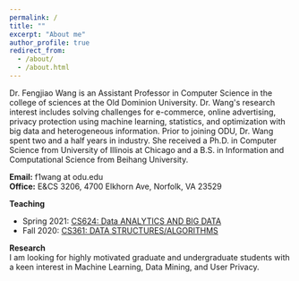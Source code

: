 ```yaml
---
permalink: /
title: ""
excerpt: "About me"
author_profile: true
redirect_from: 
  - /about/
  - /about.html
---
```


Dr. Fengjiao Wang is an Assistant Professor in Computer Science in the college of sciences at the Old Dominion University. Dr. Wang's research interest includes solving challenges for e-commerce, online advertising, privacy protection using machine learning, statistics, and optimization with big data and heterogeneous information. Prior to joining ODU, Dr. Wang spent two and a half years in industry. She received a Ph.D. in Computer Science from University of Illinois at Chicago and a B.S. in Information and Computational Science from Beihang University.

<b>Email:</b> f1wang at odu.edu  
<b>Office:</b> E&CS 3206, 4700 Elkhorn Ave, Norfolk, VA 23529

<b>Teaching</b> 
  * Spring 2021: [CS624: Data ANALYTICS AND BIG DATA](https://github.com/fengjiaowang7/CS624)
  * Fall 2020: [CS361: DATA STRUCTURES/ALGORITHMS](https://www.cs.odu.edu/~zeil/cs361/f20_wang/)
    
<b>Research</b>   
I am looking for highly motivated graduate and undergraduate students with a keen interest in Machine Learning, Data Mining, and User Privacy.



